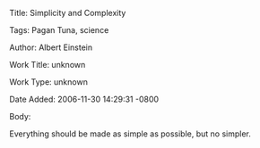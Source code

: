 Title:  Simplicity and Complexity

Tags:   Pagan Tuna, science

Author: Albert Einstein

Work Title: unknown

Work Type: unknown

Date Added: 2006-11-30 14:29:31 -0800

Body: 

Everything should be made as simple as possible, but no simpler.

